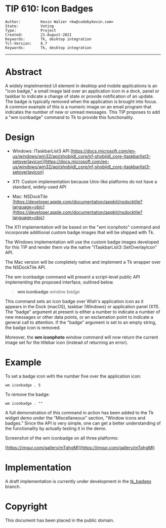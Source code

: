 # TIP 610: Icon Badges
	Author:         Kevin Walzer <kw@codebykevin.com>
	State:          Voting
	Type:           Project
	Created:        21-August-2021
	Keywords:       Tk, desktop integration
	Tcl-Version:    8.7
	Keywords:		Tk, desktop integration
-----

# Abstract

A widely implelmented UI element in desktop and mobile applications is an "icon badge," a small image laid over an application icon in a dock, panel or taskbar to indicate a change of state or provide notification of an update. The badge is typically removed when the application is brought into focus. A common example of this is a numeric image on an email program that indicates the number of new or unread messages. This TIP proposes to add a "wm iconbadge" command to Tk to provide this functionality. 

# Design

 * Windows: ITaskbarList3 API [https://docs.microsoft.com/en-us/windows/win32/api/shobjidl_core/nf-shobjidl_core-itaskbarlist3-setoverlayicon](https://docs.microsoft.com/en-us/windows/win32/api/shobjidl_core/nf-shobjidl_core-itaskbarlist3-setoverlayicon)

 * X11: Custom implementation because Unix-like platforms do not have a standard, widely-used API

 * Mac: NSDockTile [https://developer.apple.com/documentation/appkit/nsdocktile?language=objc](https://developer.apple.com/documentation/appkit/nsdocktile?language=objc)

The X11 implementation will be based on the "wm iconphoto" command and incorporate additional custom badge images that will be shipped with Tk. 

The Windows implementation will use the custom badge images developed for this TIP and render them via the native "ITaskbarList3::SetOverlayIcon" API. 

The Mac version will be completely native and implement a Tk wrapper over the NSDockTile API.

The wm iconbadge command will present a script-level public API implementing the proposed interface, outlined below.


 > **wm iconbadge** _window_ _badge_

This command sets an icon badge over Wish's application icon as it appears in the Dock (macOS), taskbar (Windows) or application panel (X11). The "badge" argument at present is either a number to indicate a number of new messages or other data points, or an exclamation point to indicate a general call to attention. If the "badge" argument is set to an empty string, the badge icon is removed. 

Moreover, the **wm iconphoto** _window_ command will now return the current image set for the titlebar icon (instead of returning an error).

# Example

To set a badge icon with the number five over the application icon:

	wm iconbadge . 5

To remove the badge: 

	wm iconbadge . ""

A full demonstration of this command in action has been added to the Tk widget demo under the "Miscellaneous" section, "Window icons and badges." Since the API is very simple, one can get a better understanding of the functionality by actually testing it in the demo.

Screenshot of the wm iconbadge on all three platforms:

[https://imgur.com/gallery/mTqhgMl](https://imgur.com/gallery/mTqhgMl)


# Implementation 

A draft implementation is currently under development in the [tk_badges](https://core.tcl-lang.org/tk/timeline?r=tk_badges) branch.

# Copyright

This document has been placed in the public domain.
